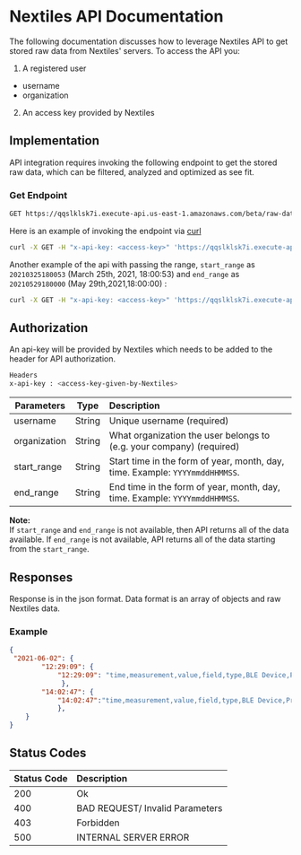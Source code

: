 # Nextiles API Documentation

The following documentation discusses how to leverage Nextiles API to get stored raw data from Nextiles' servers. To access the API you:

1. A registered user
  - username
  - organization
2. An access key provided by Nextiles

## Implementation

API integration requires invoking the following endpoint to get the stored raw data, which can be filtered, analyzed and optimized as see fit.

### Get Endpoint
```bash
GET https://qqslklsk7i.execute-api.us-east-1.amazonaws.com/beta/raw-data
```

Here is an example of invoking the endpoint via [curl](https://curl.se/)

```bash
curl -X GET -H "x-api-key: <access-key>" 'https://qqslklsk7i.execute-api.us-east-1.amazonaws.com/beta/raw-data/?username=TestingUniqueUsername&organization=Nextiles'
```

Another example of the api with passing the range, `start_range` as `20210325180053` (March 25th, 2021, 18:00:53) and `end_range` as `20210529180000` (May 29th,2021,18:00:00) :

```bash
curl -X GET -H "x-api-key: <access-key>" 'https://qqslklsk7i.execute-api.us-east-1.amazonaws.com/beta/raw-data/?username=TestingUniqueUsername&organization=Nextiles&start_range=20210325180053&end_range=20210529180000'
```

## Authorization
An api-key will be provided by Nextiles which needs to be added to the header for API authorization.

```bash
Headers
x-api-key : <access-key-given-by-Nextiles>
```

| Parameters    | Type          | Description  |
| ------------- |:-------------:| :-----|
| username      | String | Unique username (required) |
| organization  | String | What organization the user belongs to (e.g. your company) (required)|
| start_range| String | Start time in the form of year, month, day, time. Example: `YYYYmmddHHMMSS`. |
|end_range| String| End time in the form of year, month, day, time. Example: `YYYYmmddHHMMSS`. |

**Note:** <br>
If `start_range` and `end_range` is not available, then API returns all of the data available. If `end_range` is not available, API returns all of the data starting from the `start_range`.

## Responses

Response is in the json format. Data format is an array of objects and raw Nextiles data.

### Example

```json
{
 "2021-06-02": {
        "12:29:09": {
            "12:29:09": "time,measurement,value,field,type,BLE Device,Product Type\n12:29:09:8650,IMU,161,ax,acceleration,NX2,SLEEVE\n......"
             },
        "14:02:47": {
            "14:02:47":"time,measurement,value,field,type,BLE Device,Product Type\n14:02:48:2010,IMU,33,ax,acceleration,NX2,SLEEVE\n14:02:48:2010,IMU,-3,ay,acceleration,NX2,SLEEVE\n......"
            },
    }
}
```

## Status Codes

| Status Code    | Description  |
| ------------- |:-----|
| 200      | Ok |
| 400     | BAD REQUEST/ Invalid Parameters |
| 403   | Forbidden|
| 500  | INTERNAL SERVER ERROR |
